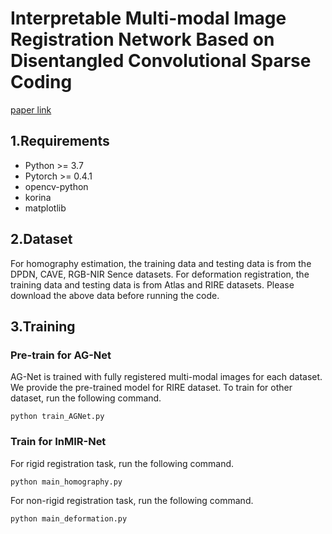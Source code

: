 # Interpretable Multi-modal Image Registration Network Based on Disentangled Convolutional Sparse Coding
[paper link](https://ieeexplore.ieee.org/abstract/document/10034541)

## 1.Requirements
- Python >= 3.7
- Pytorch >= 0.4.1
- opencv-python
- korina
- matplotlib

## 2.Dataset
For homography estimation, the training data and testing data is from the DPDN, CAVE, RGB-NIR Sence datasets. For deformation registration, the training data and testing data is from Atlas and RIRE datasets. Please download the above data before running the code.

## 3.Training
### Pre-train for AG-Net
AG-Net is trained with fully registered multi-modal images for each dataset. We provide the pre-trained model for RIRE dataset. To train for other dataset, run the following command.
```
python train_AGNet.py
```
### Train for InMIR-Net
For rigid registration task, run the following command.
```
python main_homography.py
```

For non-rigid registration task, run the following command.
```
python main_deformation.py
```
